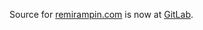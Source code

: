 Source for [remirampin.com](https://remirampin.com) is now at [GitLab](https://gitlab.com/remram44/personal-website).

